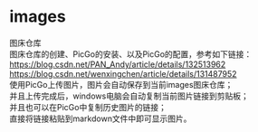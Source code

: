 # images
图床仓库  
图床仓库的创建、PicGo的安装、以及PicGo的配置，参考如下链接：  
https://blog.csdn.net/PAN_Andy/article/details/132513962  
https://blog.csdn.net/wenxingchen/article/details/131487952  
使用PicGo上传图片，图片会自动保存到当前images图床仓库；  
并且上传完成后，windows电脑会自动复制当前图片链接到剪贴板；  
并且也可以在PicGo中复制历史图片的链接；  
直接将链接粘贴到markdown文件中即可显示图片。  
